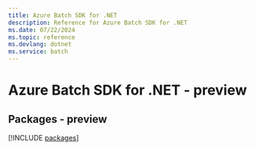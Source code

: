 ```yaml
---
title: Azure Batch SDK for .NET
description: Reference for Azure Batch SDK for .NET
ms.date: 07/22/2024
ms.topic: reference
ms.devlang: dotnet
ms.service: batch
---
```

# Azure Batch SDK for .NET - preview
## Packages - preview
[!INCLUDE [packages](batch-index.md)]